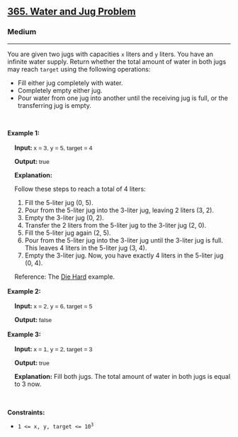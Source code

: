 <h2><a href="https://leetcode.com/problems/water-and-jug-problem/description/?envType=problem-list-v2&envId=omtr65j1">365. Water and Jug Problem</a></h2><h3>Medium</h3><hr><p>You are given two jugs with capacities <code>x</code> liters and <code>y</code> liters. You have an infinite water supply. Return whether the total amount of water in both jugs may reach <code>target</code> using the following operations:</p>

<ul>
	<li>Fill either jug completely with water.</li>
	<li>Completely empty either jug.</li>
	<li>Pour water from one jug into another until the receiving jug is full, or the transferring jug is empty.</li>
</ul>

<p>&nbsp;</p>
<p><strong class="example">Example 1: </strong></p>

<div class="example-block" style="border-color: var(--border-tertiary); border-left-width: 2px; color: var(--text-secondary); font-size: .875rem; margin-bottom: 1rem; margin-top: 1rem; overflow: visible; padding-left: 1rem;">
<p><strong>Input: </strong> <span class="example-io" style="font-family: Menlo,sans-serif; font-size: 0.85rem;"> x = 3, y = 5, target = 4 </span></p>

<p><strong>Output: </strong> <span class="example-io" style="font-family: Menlo,sans-serif; font-size: 0.85rem;"> true </span></p>

<p><strong>Explanation:</strong></p>

<p>Follow these steps to reach a total of 4 liters:</p>

<ol>
	<li>Fill the 5-liter jug (0, 5).</li>
	<li>Pour from the 5-liter jug into the 3-liter jug, leaving 2 liters (3, 2).</li>
	<li>Empty the 3-liter jug (0, 2).</li>
	<li>Transfer the 2 liters from the 5-liter jug to the 3-liter jug (2, 0).</li>
	<li>Fill the 5-liter jug again (2, 5).</li>
	<li>Pour from the 5-liter jug into the 3-liter jug until the 3-liter jug is full. This leaves 4 liters in the 5-liter jug (3, 4).</li>
	<li>Empty the 3-liter jug. Now, you have exactly 4 liters in the 5-liter jug (0, 4).</li>
</ol>

<p>Reference: The <a href="https://www.youtube.com/watch?v=BVtQNK_ZUJg&amp;ab_channel=notnek01" target="_blank">Die Hard</a> example.</p>
</div>

<p><strong class="example">Example 2: </strong></p>

<div class="example-block" style="border-color: var(--border-tertiary); border-left-width: 2px; color: var(--text-secondary); font-size: .875rem; margin-bottom: 1rem; margin-top: 1rem; overflow: visible; padding-left: 1rem;">
<p><strong>Input: </strong> <span class="example-io" style="font-family: Menlo,sans-serif; font-size: 0.85rem;"> x = 2, y = 6, target = 5 </span></p>

<p><strong>Output: </strong> <span class="example-io" style="font-family: Menlo,sans-serif; font-size: 0.85rem;"> false </span></p>
</div>

<p><strong class="example">Example 3: </strong></p>

<div class="example-block" style="border-color: var(--border-tertiary); border-left-width: 2px; color: var(--text-secondary); font-size: .875rem; margin-bottom: 1rem; margin-top: 1rem; overflow: visible; padding-left: 1rem;">
<p><strong>Input: </strong> <span class="example-io" style="font-family: Menlo,sans-serif; font-size: 0.85rem;"> x = 1, y = 2, target = 3 </span></p>

<p><strong>Output: </strong> <span class="example-io" style="font-family: Menlo,sans-serif; font-size: 0.85rem;"> true </span></p>

<p><strong>Explanation:</strong> Fill both jugs. The total amount of water in both jugs is equal to 3 now.</p>
</div>

<p>&nbsp;</p>
<p><strong>Constraints:</strong></p>

<ul>
	<li><code>1 &lt;= x, y, target&nbsp;&lt;= 10<sup>3</sup></code></li>
</ul>
